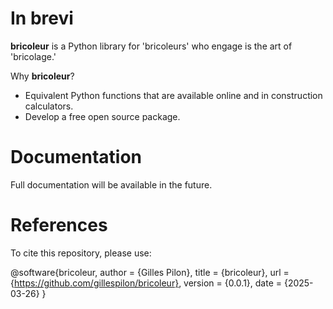 # In brevi

**bricoleur** is a Python library for 'bricoleurs' who engage is the art of 'bricolage.'

Why **bricoleur**?

- Equivalent Python functions that are available online and in construction calculators.
- Develop a free open source package.

# Documentation

Full documentation will be available in the future.

# References

To cite this repository, please use:

@software{bricoleur,
  author  = {Gilles Pilon},
  title   = {bricoleur},
  url     = {https://github.com/gillespilon/bricoleur},
  version = {0.0.1},
  date    = {2025-03-26}
}
